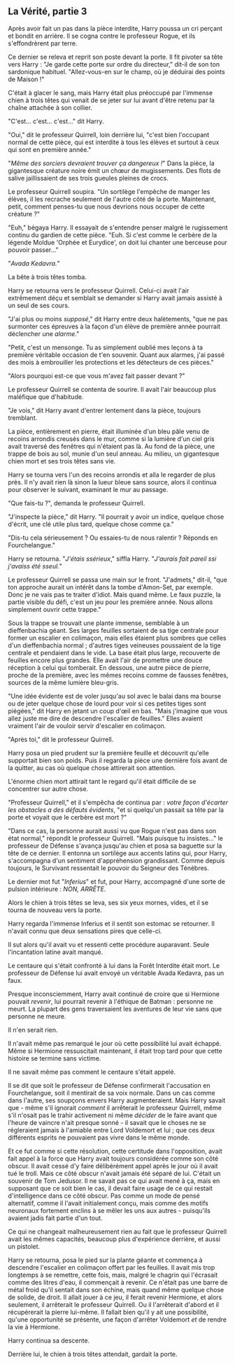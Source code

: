 ## La Vérité, partie 3

<div markdown="1">

Après avoir fait un pas dans la pièce interdite, Harry poussa un cri
perçant et bondit en arrière. Il se cogna contre le professeur Rogue, et
ils s'effondrèrent par terre.

Ce dernier se releva et reprit son poste devant la porte. Il fit pivoter
sa tête vers Harry : "Je garde cette porte sur ordre du directeur,"
dit-il de son ton sardonique habituel. "Allez-vous-en sur le champ, où
je déduirai des points de Maison !"

C'était à glacer le sang, mais Harry était plus préoccupé par l'immense
chien à trois têtes qui venait de se jeter sur lui avant d'être retenu
par la chaîne attachée à son collier.

"C'est… c'est… c'est…" dit Harry.

"Oui," dit le professeur Quirrell, loin derrière lui, "c'est bien
l'occupant normal de cette pièce, qui est interdite à tous les élèves et
surtout à ceux qui sont en première année."

"*Même des sorciers devraient trouver ça dangereux !*" Dans la pièce, la
gigantesque créature noire émit un chœur de mugissements. Des flots de
salive jaillissaient de ses trois gueules pleines de crocs.

Le professeur Quirrell soupira. "Un sortilège l'empêche de manger les
élèves, il les recrache seulement de l'autre côté de la porte.
Maintenant, petit, comment penses-tu que nous devrions nous occuper de
cette créature ?"

"Euh," bégaya Harry. Il essayait de s'entendre penser malgré le
rugissement continu du gardien de cette pièce. "Euh. Si c'est comme le
cerbère de la légende Moldue 'Orphée et Eurydice', on doit lui chanter
une berceuse pour pouvoir passer…"

"*Avada Kedavra.*"

La bête à trois têtes tomba.

Harry se retourna vers le professeur Quirrell. Celui-ci avait l'air
extrêmement déçu et semblait se demander si Harry avait jamais assisté à
un seul de ses cours.

"J'ai plus ou moins *supposé*," dit Harry entre deux halètements, "que
ne pas surmonter ces épreuves à la façon d'un élève de première année
pourrait déclencher une *alarme*."

"Petit, c'est un mensonge. Tu as simplement oublié mes leçons à ta
première véritable occasion de t'en souvenir. Quant aux alarmes, j'ai
passé des mois à embrouiller les protections et les détecteurs de ces
pièces."

"Alors pourquoi est-ce que vous m'avez fait passer devant ?"

Le professeur Quirrell se contenta de sourire. Il avait l'air beaucoup
plus maléfique que d'habitude.

"Je vois," dit Harry avant d'entrer lentement dans la pièce, toujours
tremblant.

La pièce, entièrement en pierre, était illuminée d'un bleu pâle venu de
recoins arrondis creusés dans le mur, comme si la lumière d'un ciel gris
avait traversé des fenêtres qui n'étaient pas là. Au fond de la pièce,
une trappe de bois au sol, munie d'un seul anneau. Au milieu, un
gigantesque chien mort et ses trois têtes sans vie.

Harry se tourna vers l'un des recoins arrondis et alla le regarder de
plus près. Il n'y avait rien là sinon la lueur bleue sans source, alors
il continua pour observer le suivant, examinant le mur au passage.

"Que fais-tu ?", demanda le professeur Quirrell.

"J'inspecte la pièce," dit Harry. "Il pourrait y avoir un indice,
quelque chose d'écrit, une clé utile plus tard, quelque chose comme ça."

"Dis-tu cela sérieusement ? Ou essaies-tu de nous ralentir ? Réponds en
Fourchelangue."

Harry se retourna. "*J'étais ssérieux*," siffla Harry. "*J'aurais fait
pareil ssi j'avaiss été sseul.*"

Le professeur Quirrell se passa une main sur le front. "J'admets,"
dit-il, "que ton approche aurait un intérêt dans la tombe d'Amon-Set,
par exemple. Donc je ne vais pas te traiter d'idiot. Mais quand même. Le
faux puzzle, la partie visible du défi, c'est un jeu pour les première
année. Nous allons simplement ouvrir cette trappe."

Sous la trappe se trouvait une plante immense, semblable à un
dieffenbachia géant. Ses larges feuilles sortaient de sa tige centrale
pour former un escalier en colimaçon, mais elles étaient plus sombres
que celles d'un dieffenbachia normal ; d'autres tiges veineuses
poussaient de la tige centrale et pendaient dans le vide. La base était
plus large, recouverte de feuilles encore plus grandes. Elle avait l'air
de promettre une douce réception à celui qui tomberait. En dessous, une
autre pièce de pierre, proche de la première, avec les mêmes recoins
comme de fausses fenêtres, sources de la même lumière bleu-gris.

"Une idée évidente est de voler jusqu'au sol avec le balai dans ma
bourse ou de jeter quelque chose de lourd pour voir si ces petites tiges
sont piégées," dit Harry en jetant un coup d'œil en bas. "Mais j'imagine
que vous allez juste me dire de descendre l'escalier de feuilles." Elles
avaient vraiment l'air de vouloir servir d'escalier en colimaçon.

"Après toi," dit le professeur Quirrell.

Harry posa un pied prudent sur la première feuille et découvrit qu'elle
supportait bien son poids. Puis il regarda la pièce une dernière fois
avant de la quitter, au cas où quelque chose attirerait son attention.

L'énorme chien mort attirait tant le regard qu'il était difficile de se
concentrer sur autre chose.

"Professeur Quirrell," et il s'empêcha de continua par : *votre façon
d'écarter les obstacles a des défauts évidents*, "et si quelqu'un
passait sa tête par la porte et voyait que le cerbère est mort ?"

"Dans ce cas, la personne aurait aussi vu que Rogue n'est pas dans son
état normal," répondit le professeur Quirrell. "Mais puisque tu
insistes…" le professeur de Défense s'avança jusqu'au chien et posa sa
baguette sur la tête de ce dernier. Il entonna un sortilège aux accents
latins qui, pour Harry, s'accompagna d'un sentiment d'appréhension
grandissant. Comme depuis toujours, le Survivant ressentait le pouvoir
du Seigneur des Ténèbres.

Le dernier mot fut "*Inferius*" et fut, pour Harry, accompagné d'une
sorte de pulsion intérieure : *NON, ARRÊTE*.

Alors le chien à trois têtes se leva, ses six yeux mornes, vides, et il
se tourna de nouveau vers la porte.

Harry regarda l'immense Inferius et il sentit son estomac se retourner.
Il n'avait connu que deux sensations pires que celle-ci.

Il sut alors qu'il avait vu et ressenti cette procédure auparavant.
Seule l'incantation latine avait manqué.

Le centaure qui s'était confronté à lui dans la Forêt Interdite était
mort. Le professeur de Défense lui avait envoyé un véritable Avada
Kedavra, pas un faux.

Presque inconsciemment, Harry avait continué de croire que si Hermione
pouvait *revenir*, lui pourrait revenir à l'éthique de Batman : personne
ne meurt. La plupart des gens traversaient les aventures de leur vie
sans que personne ne meure.

Il n'en serait rien.

Il n'avait même pas remarqué le jour où cette possibilité lui avait
échappé. Même si Hermione ressuscitait maintenant, il était trop tard
pour que cette histoire se termine sans victime.

Il ne savait même pas comment le centaure s'était appelé.

Il se dit que soit le professeur de Défense confirmerait l'accusation en
Fourchelangue, soit il mentirait de sa voix normale. Dans un cas comme
dans l'autre, ses soupçons envers Harry augmenteraient. Mais Harry
savait que - même s'il ignorait *comment* il arrêterait le professeur
Quirrell, même s'il n'osait pas le trahir activement ni même *décider*
de le faire avant que l'heure de vaincre n'ait presque sonné - il savait
que le choses ne se régleraient jamais à l'amiable entre Lord Voldemort
et lui ; que ces deux différents esprits ne pouvaient pas vivre dans le
même monde.

Et ce fut comme si cette résolution, cette certitude dans l'opposition,
avait fait appel à la force que Harry avait toujours considérée comme
son côté obscur. Il avait cessé d'y faire délibérément appel après le
jour où il avait tué le troll. Mais ce côté obscur n'avait jamais été
séparé de lui. C'était un souvenir de Tom Jedusor. Il ne savait pas ce
qui avait mené à ça, mais en supposant que ce soit bien le cas, il
devait faire usage de ce qui restait d'intelligence dans ce côté obscur.
Pas comme un mode de pensé alternatif, comme il l'avait initialement
conçu, mais comme des motifs neuronaux fortement enclins à se mêler les
uns aux autres - puisqu'ils avaient jadis fait partie d'un tout.

Ce qui ne changeait malheureusement rien au fait que le professeur
Quirrell avait les mêmes capacités, beaucoup plus d'expérience derrière,
et aussi un pistolet.

Harry se retourna, posa le pied sur la plante géante et commença à
descendre l'escalier en colimaçon offert par les feuilles. Il avait mis
trop longtemps à se remettre, cette fois, mais, malgré le chagrin qui
l'écrasait comme des litres d'eau, il commençait à revenir. Ce n'était
pas une barre de métal froid qu'il sentait dans son échine, mais quand
même quelque chose de solide, de droit. Il allait jouer à ce jeu, il
ferait revenir Hermione, et alors seulement, il arrêterait le professeur
Quirrell. Ou il l'arrêterait d'abord et il récupérerait la pierre
lui-même. Il fallait bien qu'il y ait une possibilité, qu'une
opportunité se présente, une façon d'arrêter Voldemort *et* de rendre la
vie à Hermione.

Harry continua sa descente.

Derrière lui, le chien à trois têtes attendait, gardait la porte.

</div>
